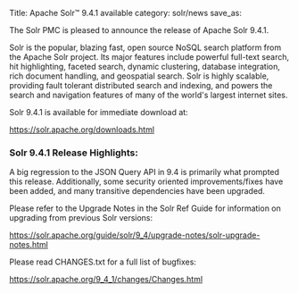 Title: Apache Solr™ 9.4.1 available
category: solr/news
save_as:

The Solr PMC is pleased to announce the release of Apache Solr 9.4.1.

Solr is the popular, blazing fast, open source NoSQL search platform from the Apache Solr project. Its major features include powerful full-text search, hit highlighting, faceted search, dynamic clustering, database integration, rich document handling, and geospatial search. Solr is highly scalable, providing fault tolerant distributed search and indexing, and powers the search and navigation features of many of the world's largest internet sites.

Solr 9.4.1 is available for immediate download at:

  <https://solr.apache.org/downloads.html>

### Solr 9.4.1 Release Highlights:

A big regression to the JSON Query API in 9.4 is primarily what prompted this release.  Additionally, some security oriented improvements/fixes have been added, and many transitive dependencies have been upgraded.

Please refer to the Upgrade Notes in the Solr Ref Guide for information on upgrading from previous Solr versions:

  <https://solr.apache.org/guide/solr/9_4/upgrade-notes/solr-upgrade-notes.html>

Please read CHANGES.txt for a full list of bugfixes:

  <https://solr.apache.org/9_4_1/changes/Changes.html>